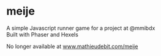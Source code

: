 # meije

A simple Javascript runner game for a project at @mmibdx  
Built with Phaser and Hexels  

No longer available at www.mathieudebit.com/meije

